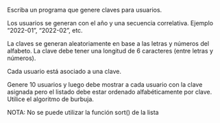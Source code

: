 Escriba un programa que genere claves para usuarios.

Los usuarios se generan con el año y una secuencia correlativa. Ejemplo “2022-01”, “2022-02”, etc.

La claves se generan aleatoriamente en base a las letras y números del alfabeto. La clave debe tener una longitud de 6 caracteres (entre letras y números).

Cada usuario está asociado a una clave.

Genere 10 usuarios y luego debe mostrar  a cada usuario con la clave asignada pero el listado debe estar ordenado alfabéticamente por clave. Utilice el algoritmo de burbuja.

NOTA: No se puede utilizar la función sort() de la lista
